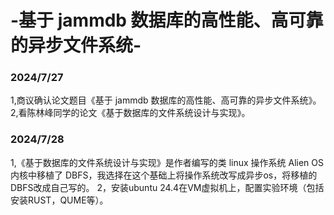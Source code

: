 # -基于 jammdb 数据库的高性能、高可靠的异步文件系统-
### 2024/7/27 
1,商议确认论文题目《基于 jammdb 数据库的高性能、高可靠的异步文件系统》。
2,看陈林峰同学的论文《基于数据库的文件系统设计与实现》。
### 2024/7/28
1,《基于数据库的文件系统设计与实现》是作者编写的类 linux 操作系统 Alien OS内核中移植了 DBFS，我选择在这个基础上将操作系统改写成异步os，将移植的DBFS改成自己写的。
2，安装ubuntu 24.4在VM虚拟机上，配置实验环境（包括安装RUST，QUME等）。
